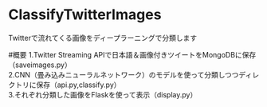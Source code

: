 # ClassifyTwitterImages
Twitterで流れてくる画像をディープラーニングで分類します

#概要
1.Twitter Streaming APIで日本語＆画像付きツイートをMongoDBに保存（saveimages.py）  
2.CNN（畳み込みニューラルネットワーク）のモデルを使って分類しつつディレクトリに保存（api.py,classify.py）  
3.それぞれ分類した画像をFlaskを使って表示（display.py）
